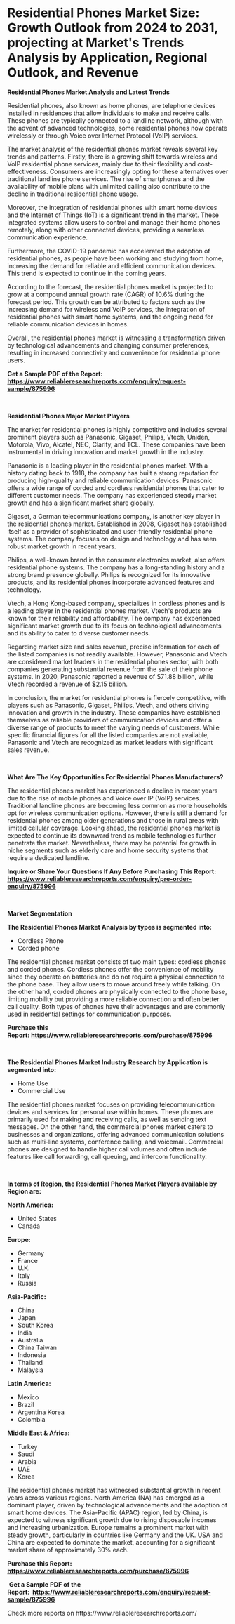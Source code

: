 <p><h1>Residential Phones Market Size: Growth Outlook from 2024 to 2031, projecting at Market's Trends Analysis by Application, Regional Outlook, and Revenue</h1></p><p><strong>Residential Phones Market Analysis and Latest Trends</strong></p>
<p><p>Residential phones, also known as home phones, are telephone devices installed in residences that allow individuals to make and receive calls. These phones are typically connected to a landline network, although with the advent of advanced technologies, some residential phones now operate wirelessly or through Voice over Internet Protocol (VoIP) services.</p><p>The market analysis of the residential phones market reveals several key trends and patterns. Firstly, there is a growing shift towards wireless and VoIP residential phone services, mainly due to their flexibility and cost-effectiveness. Consumers are increasingly opting for these alternatives over traditional landline phone services. The rise of smartphones and the availability of mobile plans with unlimited calling also contribute to the decline in traditional residential phone usage.</p><p>Moreover, the integration of residential phones with smart home devices and the Internet of Things (IoT) is a significant trend in the market. These integrated systems allow users to control and manage their home phones remotely, along with other connected devices, providing a seamless communication experience.</p><p>Furthermore, the COVID-19 pandemic has accelerated the adoption of residential phones, as people have been working and studying from home, increasing the demand for reliable and efficient communication devices. This trend is expected to continue in the coming years.</p><p>According to the forecast, the residential phones market is projected to grow at a compound annual growth rate (CAGR) of 10.6% during the forecast period. This growth can be attributed to factors such as the increasing demand for wireless and VoIP services, the integration of residential phones with smart home systems, and the ongoing need for reliable communication devices in homes.</p><p>Overall, the residential phones market is witnessing a transformation driven by technological advancements and changing consumer preferences, resulting in increased connectivity and convenience for residential phone users.</p></p>
<p><strong>Get a Sample PDF of the Report:&nbsp; <a href="https://www.reliableresearchreports.com/enquiry/request-sample/875996">https://www.reliableresearchreports.com/enquiry/request-sample/875996</a></strong></p>
<p>&nbsp;</p>
<p><strong>Residential Phones Major Market Players</strong></p>
<p><p>The market for residential phones is highly competitive and includes several prominent players such as Panasonic, Gigaset, Philips, Vtech, Uniden, Motorola, Vivo, Alcatel, NEC, Clarity, and TCL. These companies have been instrumental in driving innovation and market growth in the industry.</p><p>Panasonic is a leading player in the residential phones market. With a history dating back to 1918, the company has built a strong reputation for producing high-quality and reliable communication devices. Panasonic offers a wide range of corded and cordless residential phones that cater to different customer needs. The company has experienced steady market growth and has a significant market share globally.</p><p>Gigaset, a German telecommunications company, is another key player in the residential phones market. Established in 2008, Gigaset has established itself as a provider of sophisticated and user-friendly residential phone systems. The company focuses on design and technology and has seen robust market growth in recent years.</p><p>Philips, a well-known brand in the consumer electronics market, also offers residential phone systems. The company has a long-standing history and a strong brand presence globally. Philips is recognized for its innovative products, and its residential phones incorporate advanced features and technology.</p><p>Vtech, a Hong Kong-based company, specializes in cordless phones and is a leading player in the residential phones market. Vtech's products are known for their reliability and affordability. The company has experienced significant market growth due to its focus on technological advancements and its ability to cater to diverse customer needs.</p><p>Regarding market size and sales revenue, precise information for each of the listed companies is not readily available. However, Panasonic and Vtech are considered market leaders in the residential phones sector, with both companies generating substantial revenue from the sale of their phone systems. In 2020, Panasonic reported a revenue of $71.88 billion, while Vtech recorded a revenue of $2.15 billion.</p><p>In conclusion, the market for residential phones is fiercely competitive, with players such as Panasonic, Gigaset, Philips, Vtech, and others driving innovation and growth in the industry. These companies have established themselves as reliable providers of communication devices and offer a diverse range of products to meet the varying needs of customers. While specific financial figures for all the listed companies are not available, Panasonic and Vtech are recognized as market leaders with significant sales revenue.</p></p>
<p>&nbsp;</p>
<p><strong>What Are The Key Opportunities For Residential Phones Manufacturers?</strong></p>
<p><p>The residential phones market has experienced a decline in recent years due to the rise of mobile phones and Voice over IP (VoIP) services. Traditional landline phones are becoming less common as more households opt for wireless communication options. However, there is still a demand for residential phones among older generations and those in rural areas with limited cellular coverage. Looking ahead, the residential phones market is expected to continue its downward trend as mobile technologies further penetrate the market. Nevertheless, there may be potential for growth in niche segments such as elderly care and home security systems that require a dedicated landline.</p></p>
<p><strong>Inquire or Share Your Questions If Any Before Purchasing This Report: <a href="https://www.reliableresearchreports.com/enquiry/pre-order-enquiry/875996">https://www.reliableresearchreports.com/enquiry/pre-order-enquiry/875996</a></strong></p>
<p>&nbsp;</p>
<p><strong>Market Segmentation</strong></p>
<p><strong>The Residential Phones Market Analysis by types is segmented into:</strong></p>
<p><ul><li>Cordless Phone</li><li>Corded phone</li></ul></p>
<p><p>The residential phones market consists of two main types: cordless phones and corded phones. Cordless phones offer the convenience of mobility since they operate on batteries and do not require a physical connection to the phone base. They allow users to move around freely while talking. On the other hand, corded phones are physically connected to the phone base, limiting mobility but providing a more reliable connection and often better call quality. Both types of phones have their advantages and are commonly used in residential settings for communication purposes.</p></p>
<p><strong>Purchase this Report:&nbsp;<a href="https://www.reliableresearchreports.com/purchase/875996">https://www.reliableresearchreports.com/purchase/875996</a></strong></p>
<p>&nbsp;</p>
<p><strong>The Residential Phones Market Industry Research by Application is segmented into:</strong></p>
<p><ul><li>Home Use</li><li>Commercial Use</li></ul></p>
<p><p>The residential phones market focuses on providing telecommunication devices and services for personal use within homes. These phones are primarily used for making and receiving calls, as well as sending text messages. On the other hand, the commercial phones market caters to businesses and organizations, offering advanced communication solutions such as multi-line systems, conference calling, and voicemail. Commercial phones are designed to handle higher call volumes and often include features like call forwarding, call queuing, and intercom functionality.</p></p>
<p>&nbsp;</p>
<p><strong>In terms of Region, the Residential Phones Market Players available by Region are:</strong></p>
<p>
    <p> <strong> North America: </strong>
        <ul>
            <li>United States</li>
            <li>Canada</li>
        </ul>
        </p> 
    <p> <strong> Europe: </strong>
        <ul>
            <li>Germany</li>
            <li>France</li>
            <li>U.K.</li>
            <li>Italy</li>
            <li>Russia</li>
        </ul>
        </p> 
    <p> <strong> Asia-Pacific: </strong>
        <ul>
            <li>China</li>
            <li>Japan</li>
            <li>South Korea</li>
            <li>India</li>
            <li>Australia</li>
            <li>China Taiwan</li>
            <li>Indonesia</li>
            <li>Thailand</li>
            <li>Malaysia</li>
        </ul>
        </p> 
    <p> <strong> Latin America: </strong>
        <ul>
            <li>Mexico</li>
            <li>Brazil</li>
            <li>Argentina Korea</li>
            <li>Colombia</li>
        </ul>
        </p> 
    <p> <strong> Middle East & Africa: </strong>
        <ul>
            <li>Turkey</li>
            <li>Saudi</li>
            <li>Arabia</li>
            <li>UAE</li>
            <li>Korea</li>
        </ul>
    </p>
    </p>
<p><p>The residential phones market has witnessed substantial growth in recent years across various regions. North America (NA) has emerged as a dominant player, driven by technological advancements and the adoption of smart home devices. The Asia-Pacific (APAC) region, led by China, is expected to witness significant growth due to rising disposable incomes and increasing urbanization. Europe remains a prominent market with steady growth, particularly in countries like Germany and the UK. USA and China are expected to dominate the market, accounting for a significant market share of approximately 30% each.</p></p>
<p><strong>Purchase this Report: <a href="https://www.reliableresearchreports.com/purchase/875996">https://www.reliableresearchreports.com/purchase/875996</a></strong></p>
<p>&nbsp;<strong>Get a Sample PDF of the Report:&nbsp;&nbsp;<a href="https://www.reliableresearchreports.com/enquiry/request-sample/875996">https://www.reliableresearchreports.com/enquiry/request-sample/875996</a></strong></p>
<p><strong></strong></p>
<p>Check more reports on https://www.reliableresearchreports.com/</p>